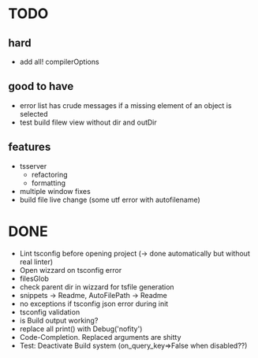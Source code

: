 
TODO
====

hard
----

* add all! compilerOptions

good to have
------------

 * error list has crude messages if a missing element of an object is selected
 * test build filew view without dir and outDir

features
--------

 * tsserver
   + refactoring
   + formatting
 * multiple window fixes
 * build file live change (some utf error with autofilename)

DONE
====

 * Lint tsconfig before opening project (-> done automatically but without real linter)
 * Open wizzard on tsconfig error
 * filesGlob
 * check parent dir in wizzard for tsfile generation
 * snippets -> Readme, AutoFilePath -> Readme
 * no exceptions if tsconfig json error during init
 * tsconfig validation
 * is Build output working?
 * replace all print() with Debug('nofity')
 * Code-Completion. Replaced arguments are shitty
 * Test: Deactivate Build system (on_query_key=>False when disabled??)